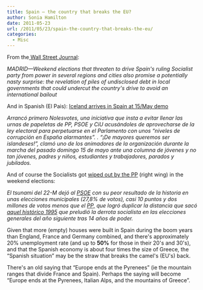 ```yaml
---
title: Spain – the country that breaks the EU?
author: Sonia Hamilton
date: 2011-05-23
url: /2011/05/23/spain-the-country-that-breaks-the-eu/
categories:
  - Misc
---
```

From the[ Wall Street Journal][1]:

*MADRID—Weekend elections that threaten to drive Spain's ruling Socialist party from power in several regions and cities also promise a potentially nasty surprise: the revelation of piles of undisclosed debt in local governments that could undercut the country's drive to avoid an international bailout*

<!--more-->

And in Spanish (El Pais): [Iceland arrives in Spain at 15/May demo][2]

*Arrancó primero Nolesvotes, una iniciativa que insta a evitar llenar las urnas de papeletas de PP, PSOE y CiU acusándoles de aprovecharse de la ley electoral para perpetuarse en el Parlamento con unos &#8220;niveles de corrupción en España alarmantes&#8221;. . &#8220;¡De mayores queremos ser islandeses!&#8221;, clamó uno de los animadores de la organización durante la marcha del pasado domingo 15 de mayo ante una columna de jóvenes y no tan jóvenes, padres y niños, estudiantes y trabajadores, parados y jubilados.*

And of course the Socialists got [wiped out by the PP][3] (right wing) in the weekend elections:

*El tsunami del 22-M dejó al <a href="http://www.psoe.es/" target="_blank">PSOE</a> con su peor resultado de la historia en unas elecciones municipales (27,8% de votos), casi 10 puntos y dos millones de votos menos que el <a href="http://www.pp.es/" target="_blank">PP,</a> que logró duplicar la distancia que sacó <a href="http://www.elpais.com/articulo/espana/PP/vaticina/salto/22-M/1995/ano/mayor/diferencia/elpepinac/20110503elpepinac_17/Tes" target="_blank">aquel histórico 1995</a> que preludió la derrota socialista en las elecciones generales del año siguiente tras 14 años de poder.*

Given that more (empty) houses were built in Spain during the boom years than England, France and Germany combined, and there's approximately 20% unemployment rate (and up to **50%** for those in their 20's and 30's), and that the Spanish economy is about four times the size of Greece, the &#8220;Spanish situation&#8221; may be the straw that breaks the camel's (EU's) back.

There's an old saying that &#8220;Europe ends at the Pyrenees&#8221; (ie the mountain ranges that divide France and Spain). Perhaps the saying will become &#8220;Europe ends at the Pyrenees, Italian Alps, and the mountains of Greece&#8221;.

 [1]: http://online.wsj.com/article/SB10001424052748704281504576331280001740702.html
 [2]: http://www.elpais.com/articulo/espana/sabados/Islandia/llegaron/15M/elpepuesp/20110517elpepunac_38/Tes
 [3]: http://politica.elpais.com/politica/2011/05/23/actualidad/1306111218_562041.html
